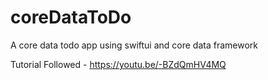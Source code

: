 # coreDataToDo
A core data todo app using swiftui and core data framework

Tutorial Followed - https://youtu.be/-BZdQmHV4MQ
